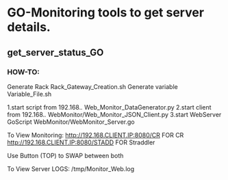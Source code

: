 # GO-Monitoring tools to get server details.

## get_server_status_GO

### HOW-TO:

Generate Rack 				Rack_Gateway_Creation.sh
Generate variable 			Variable_File.sh

1.start script from 192.168.*.*		Web_Monitor_DataGenerator.py
2.start client from 192.168.*.*		WebMonitor/Web_Monitor_JSON_Client.py
3.start WebServer GoScript		WebMonitor/WebMonitor_Server.go

To View Monitoring:
http://192.168.CLIENT.IP:8080/CR		FOR CR
http://192.168.CLIENT.IP:8080/STADD		FOR Straddler

Use Button (TOP) to SWAP between both

To View Server LOGS:
/tmp/Monitor_Web.log